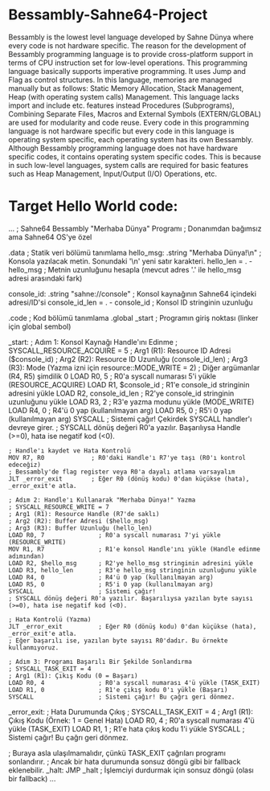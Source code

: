 # Bessambly-Sahne64-Project
Bessambly is the lowest level language developed by Sahne Dünya where every code is not hardware specific. The reason for the development of Bessambly programming language is to provide cross-platform support in terms of CPU instruction set for low-level operations. This programming language basically supports imperative programming. It uses Jump and Flag as control structures. In this language, memories are managed manually but as follows: Static Memory Allocation, Stack Management, Heap (with operating system calls) Management. This language lacks import and include etc. features instead Procedures (Subprograms), Combining Separate Files, Macros and External Symbols (EXTERN/GLOBAL) are used for modularity and code reuse. Every code in this programming language is not hardware specific but every code in this language is operating system specific, each operating system has its own Bessambly. Although Bessambly programming language does not have hardware specific codes, it contains operating system specific codes. This is because in such low-level languages, system calls are required for basic features such as Heap Management, Input/Output (I/O) Operations, etc.

# Target Hello World code: 
...
; Sahne64 Bessambly "Merhaba Dünya" Programı
; Donanımdan bağımsız ama Sahne64 OS'ye özel

.data        ; Statik veri bölümü tanımlama
hello_msg:   .string "Merhaba Dünya!\n" ; Konsola yazılacak metin. Sonundaki '\n' yeni satır karakteri.
hello_len =  . - hello_msg            ; Metnin uzunluğunu hesapla (mevcut adres '.' ile hello_msg adresi arasındaki fark)

console_id:  .string "sahne://console" ; Konsol kaynağının Sahne64 içindeki adresi/ID'si
console_id_len = . - console_id       ; Konsol ID stringinin uzunluğu

.code        ; Kod bölümü tanımlama
.global _start ; Programın giriş noktası (linker için global sembol)

_start:
    ; Adım 1: Konsol Kaynağı Handle'ını Edinme
    ; SYSCALL_RESOURCE_ACQUIRE = 5
    ; Arg1 (R1): Resource ID Adresi ($console_id)
    ; Arg2 (R2): Resource ID Uzunluğu (console_id_len)
    ; Arg3 (R3): Mode (Yazma izni için resource::MODE_WRITE = 2)
    ; Diğer argümanlar (R4, R5) şimdilik 0
    LOAD R0, 5               ; R0'a syscall numarası 5'i yükle (RESOURCE_ACQUIRE)
    LOAD R1, $console_id     ; R1'e console_id stringinin adresini yükle
    LOAD R2, console_id_len  ; R2'ye console_id stringinin uzunluğunu yükle
    LOAD R3, 2               ; R3'e yazma modunu yükle (MODE_WRITE)
    LOAD R4, 0               ; R4'ü 0 yap (kullanılmayan arg)
    LOAD R5, 0               ; R5'i 0 yap (kullanılmayan arg)
    SYSCALL                  ; Sistemi çağır! Çekirdek SYSCALL handler'ı devreye girer.
    ; SYSCALL dönüş değeri R0'a yazılır. Başarılıysa Handle (>=0), hata ise negatif kod (<0).

    ; Handle'ı kaydet ve Hata Kontrolü
    MOV R7, R0             ; R0'daki Handle'ı R7'ye taşı (R0'ı kontrol edeceğiz)
    ; Bessambly'de flag register veya R0'a dayalı atlama varsayalım
    JLT _error_exit        ; Eğer R0 (dönüş kodu) 0'dan küçükse (hata), _error_exit'e atla.

    ; Adım 2: Handle'ı Kullanarak "Merhaba Dünya!" Yazma
    ; SYSCALL_RESOURCE_WRITE = 7
    ; Arg1 (R1): Resource Handle (R7'de saklı)
    ; Arg2 (R2): Buffer Adresi ($hello_msg)
    ; Arg3 (R3): Buffer Uzunluğu (hello_len)
    LOAD R0, 7               ; R0'a syscall numarası 7'yi yükle (RESOURCE_WRITE)
    MOV R1, R7               ; R1'e konsol Handle'ını yükle (Handle edinme adımından)
    LOAD R2, $hello_msg      ; R2'ye hello_msg stringinin adresini yükle
    LOAD R3, hello_len       ; R3'e hello_msg stringinin uzunluğunu yükle
    LOAD R4, 0               ; R4'ü 0 yap (kullanılmayan arg)
    LOAD R5, 0               ; R5'i 0 yap (kullanılmayan arg)
    SYSCALL                  ; Sistemi çağır!
    ; SYSCALL dönüş değeri R0'a yazılır. Başarılıysa yazılan byte sayısı (>=0), hata ise negatif kod (<0).

    ; Hata Kontrolü (Yazma)
    JLT _error_exit          ; Eğer R0 (dönüş kodu) 0'dan küçükse (hata), _error_exit'e atla.
    ; Eğer başarılı ise, yazılan byte sayısı R0'dadır. Bu örnekte kullanmıyoruz.

    ; Adım 3: Programı Başarılı Bir Şekilde Sonlandırma
    ; SYSCALL_TASK_EXIT = 4
    ; Arg1 (R1): Çıkış Kodu (0 = Başarı)
    LOAD R0, 4               ; R0'a syscall numarası 4'ü yükle (TASK_EXIT)
    LOAD R1, 0               ; R1'e çıkış kodu 0'ı yükle (Başarı)
    SYSCALL                  ; Sistemi çağır! Bu çağrı geri dönmez.

_error_exit:
    ; Hata Durumunda Çıkış
    ; SYSCALL_TASK_EXIT = 4
    ; Arg1 (R1): Çıkış Kodu (Örnek: 1 = Genel Hata)
    LOAD R0, 4               ; R0'a syscall numarası 4'ü yükle (TASK_EXIT)
    LOAD R1, 1               ; R1'e hata çıkış kodu 1'i yükle
    SYSCALL                  ; Sistemi çağır! Bu çağrı geri dönmez.

; Buraya asla ulaşılmamalıdır, çünkü TASK_EXIT çağrıları programı sonlandırır.
; Ancak bir hata durumunda sonsuz döngü gibi bir fallback eklenebilir.
_halt:
    JMP _halt ; İşlemciyi durdurmak için sonsuz döngü (olası bir fallback)
...
